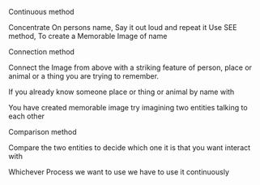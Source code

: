 Continuous method


Concentrate On persons name, Say it out loud and repeat it
Use SEE method, To create a Memorable Image of name


Connection method

Connect the Image from above with a striking feature of person, place or animal or a thing you are trying to remember.

If you already know someone place or thing or animal by name with

You have created memorable image try imagining two entities talking to each other


Comparison method

Compare the two entities to decide which one it is that you want interact with

Whichever Process we want to use we have to use it continuously